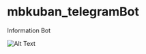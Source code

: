 # mbkuban_telegramBot
Information Bot

![Alt Text](https://media.giphy.com/media/BMBzSCxw12ZpaG5SLa/giphy.gif)
